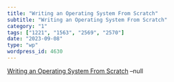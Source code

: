 ```yaml
---
title: "Writing an Operating System From Scratch"
subtitle: "Writing an Operating System From Scratch"
category: "1"
tags: ["1221", "1563", "2569", "2570"]
date: "2023-09-08"
type: "wp"
wordpress_id: 4630
---
```

[ Writing an Operating System From Scratch]( https://www.cs.bham.ac.uk/~exr/lectures/opsys/10_11/lectures/os-dev.pdf) –null